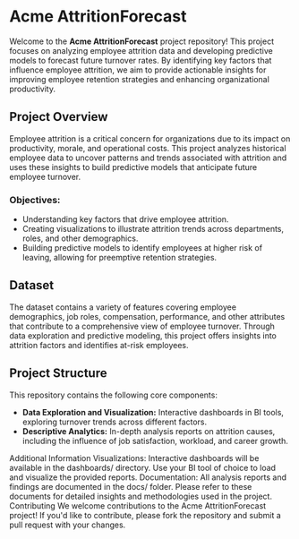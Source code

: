 # Acme AttritionForecast

Welcome to the **Acme AttritionForecast** project repository! This project focuses on analyzing employee attrition data and developing predictive models to forecast future turnover rates. By identifying key factors that influence employee attrition, we aim to provide actionable insights for improving employee retention strategies and enhancing organizational productivity.

## Project Overview

Employee attrition is a critical concern for organizations due to its impact on productivity, morale, and operational costs. This project analyzes historical employee data to uncover patterns and trends associated with attrition and uses these insights to build predictive models that anticipate future employee turnover.

### Objectives:
- Understanding key factors that drive employee attrition.
- Creating visualizations to illustrate attrition trends across departments, roles, and other demographics.
- Building predictive models to identify employees at higher risk of leaving, allowing for preemptive retention strategies.

## Dataset

The dataset contains a variety of features covering employee demographics, job roles, compensation, performance, and other attributes that contribute to a comprehensive view of employee turnover. Through data exploration and predictive modeling, this project offers insights into attrition factors and identifies at-risk employees.

## Project Structure

This repository contains the following core components:
- **Data Exploration and Visualization:** Interactive dashboards in BI tools, exploring turnover trends across different factors.
- **Descriptive Analytics:** In-depth analysis reports on attrition causes, including the influence of job satisfaction, workload, and career growth.

Additional Information
Visualizations: Interactive dashboards will be available in the dashboards/ directory. Use your BI tool of choice to load and visualize the provided reports.
Documentation: All analysis reports and findings are documented in the docs/ folder. Please refer to these documents for detailed insights and methodologies used in the project.
Contributing
We welcome contributions to the Acme AttritionForecast project! If you'd like to contribute, please fork the repository and submit a pull request with your changes.

